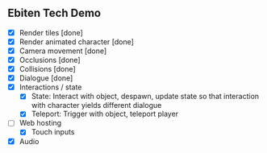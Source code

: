## Ebiten Tech Demo

- [x] Render tiles [done]
- [x] Render animated character [done]
- [x] Camera movement [done]
- [x] Occlusions [done]
- [x] Collisions [done]
- [x] Dialogue [done]
- [x] Interactions / state
  - [x] State: Interact with object, despawn, update state so that interaction with character yields different dialogue
  - [x] Teleport: Trigger with object, teleport player
- [ ] Web hosting
  - [x] Touch inputs
- [x] Audio
